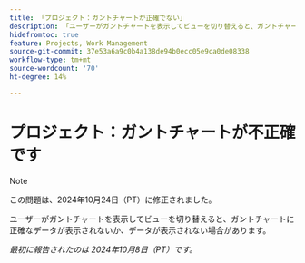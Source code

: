 ```yaml
---
title: 「プロジェクト：ガントチャートが正確でない」
description: 「ユーザーがガントチャートを表示してビューを切り替えると、ガントチャートに正確なデータが表示されないか、データが表示されない可能性があります。 」
hidefromtoc: true
feature: Projects, Work Management
source-git-commit: 37e53a6a9c0b4a138de94b0ecc05e9ca0de08338
workflow-type: tm+mt
source-wordcount: '70'
ht-degree: 14%

---
```



# プロジェクト：ガントチャートが不正確です

>[!NOTE]
>
>この問題は、2024年10月24日（PT）に修正されました。

ユーザーがガントチャートを表示してビューを切り替えると、ガントチャートに正確なデータが表示されないか、データが表示されない場合があります。

_最初に報告されたのは 2024年10月8日（PT）です。_

